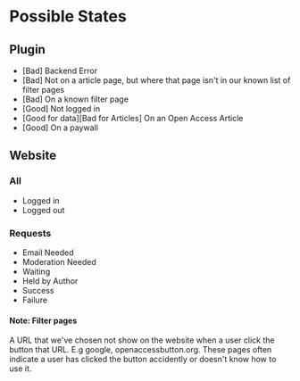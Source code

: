 # Possible States

## Plugin

* [Bad] Backend Error
* [Bad] Not on a article page, but where that page isn't in our known list of filter pages
* [Bad] On a known filter page
* [Good] Not logged in
* [Good for data][Bad for Articles] On an Open Access Article
* [Good] On a paywall

## Website

### All

* Logged in
* Logged out

### Requests

* Email Needed
* Moderation Needed
* Waiting
* Held by Author
* Success
* Failure

#### Note: Filter pages

A URL that we've chosen not show on the website when a user click the button that URL. E.g google, openaccessbutton.org. These pages often indicate a user has clicked the button accidently or doesn't know how to use it. 

